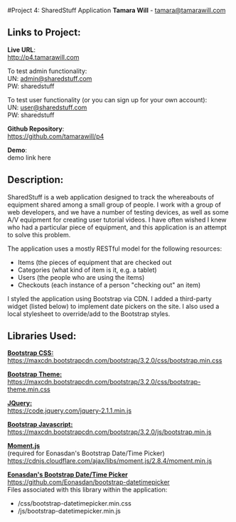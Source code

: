 #Project 4: SharedStuff Application
**Tamara Will** - tamara@tamarawill.com

## Links to Project:
**Live URL**:  
<http://p4.tamarawill.com>

To test admin functionality:   
UN: admin@sharedstuff.com  
PW: sharedstuff  

To test user functionality (or you can sign up for your own account):  
UN: user@sharedstuff.com  
PW: sharedstuff  

**Github Repository**:  
<https://github.com/tamarawill/p4>

**Demo**:  
demo link here

## Description:

SharedStuff is a web application designed to track the whereabouts of equipment shared among a small group of people. I work with a group of web developers, and we have a number of testing devices, as well as some A/V equipment for creating user tutorial videos. I have often wished I knew who had a particular piece of equipment, and this application is an attempt to solve this problem.

The application uses a mostly RESTful model for the following resources:
- Items (the pieces of equipment that are checked out
- Categories (what kind of item is it, e.g. a tablet)
- Users (the people who are using the items)
- Checkouts (each instance of a person "checking out" an item)

I styled the application using Bootstrap via CDN. I added a third-party widget (listed below) to implement date pickers on the site. I also used a local stylesheet to override/add to the Bootstrap styles.

## Libraries Used:

[**Bootstrap CSS:**](https://maxcdn.bootstrapcdn.com/bootstrap/3.2.0/css/bootstrap.min.css)  
<https://maxcdn.bootstrapcdn.com/bootstrap/3.2.0/css/bootstrap.min.css>

[**Bootstrap Theme:**](https://maxcdn.bootstrapcdn.com/bootstrap/3.2.0/css/bootstrap-theme.min.css)   
<https://maxcdn.bootstrapcdn.com/bootstrap/3.2.0/css/bootstrap-theme.min.css>

[**JQuery:**](https://code.jquery.com/jquery-2.1.1.min.js)  
<https://code.jquery.com/jquery-2.1.1.min.js>

[**Bootstrap Javascript:**](https://maxcdn.bootstrapcdn.com/bootstrap/3.2.0/js/bootstrap.min.js)
<https://maxcdn.bootstrapcdn.com/bootstrap/3.2.0/js/bootstrap.min.js>

[**Moment.js**](https://cdnjs.cloudflare.com/ajax/libs/moment.js/2.8.4/moment.min.js)  
(required for Eonasdan's Bootstrap Date/Time Picker)  
<https://cdnjs.cloudflare.com/ajax/libs/moment.js/2.8.4/moment.min.js>

[**Eonasdan's Bootstrap Date/Time Picker**](https://github.com/Eonasdan/bootstrap-datetimepicker)  
<https://github.com/Eonasdan/bootstrap-datetimepicker>  
Files associated with this library within the application:
- /css/bootstrap-datetimepicker.min.css
- /js/bootstrap-datetimepicker.min.js


